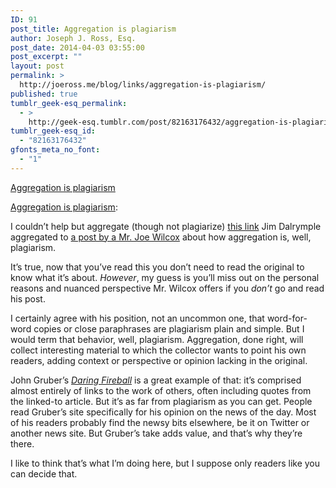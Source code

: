 ```yaml
---
ID: 91
post_title: Aggregation is plagiarism
author: Joseph J. Ross, Esq.
post_date: 2014-04-03 03:55:00
post_excerpt: ""
layout: post
permalink: >
  http://joeross.me/blog/links/aggregation-is-plagiarism/
published: true
tumblr_geek-esq_permalink:
  - >
    http://geek-esq.tumblr.com/post/82163176432/aggregation-is-plagiarism
tumblr_geek-esq_id:
  - "82163176432"
gfonts_meta_no_font:
  - "1"
---
```

<a href='http://www.loopinsight.com/2014/03/31/aggregation-is-plagiarism/'>Aggregation is plagiarism</a><div class="link_description"><p><a href="http://www.loopinsight.com/2014/03/31/aggregation-is-plagiarism/" target="_blank">Aggregation is plagiarism</a>:</p>

<p>I couldn&#8217;t help but aggregate (though not plagiarize) <a href="http://www.loopinsight.com/2014/03/31/aggregation-is-plagiarism/" target="_blank">this link</a> Jim Dalrymple aggregated to <a href="http://www.joewilcox.com/2014/03/28/aggregation-is-plagiarism/" target="_blank">a post by a Mr. Joe Wilcox</a> about how aggregation is, well, plagiarism.</p>

<p><!-- more --></p>

<p>It&#8217;s true, now that you&#8217;ve read this you don&#8217;t need to read the original to know what it&#8217;s about. <em>However</em>, my guess is you&#8217;ll miss out on the personal reasons and nuanced perspective Mr. Wilcox offers if you <em>don&#8217;t</em> go and read his post.</p>

<p>I certainly agree with his position, not an uncommon one, that word-for-word copies or close paraphrases are plagiarism plain and simple. But I would term that behavior, well, plagiarism. Aggregation, done right, will collect interesting material to which the collector wants to point his own readers, adding context or perspective or opinion lacking in the original.</p>

<p>John Gruber&#8217;s <a href="http://daringfireball.net" target="_blank"><em>Daring Fireball</em></a> is a great example of that: it&#8217;s comprised almost entirely of links to the work of others, often including quotes from the linked-to article. But it&#8217;s as far from plagiarism as you can get. People read Gruber&#8217;s site specifically for his opinion on the news of the day. Most of his readers probably find the newsy bits elsewhere, be it on Twitter or another news site. But Gruber&#8217;s take adds value, and that&#8217;s why they&#8217;re there.</p>

<p>I like to think that&#8217;s what I&#8217;m doing here, but I suppose only readers like you can decide that.</p></div>